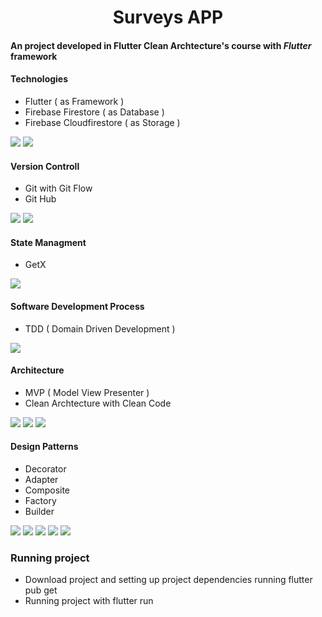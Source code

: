 <h1 align="center"> Surveys APP </h1>

#### An project developed in Flutter Clean Archtecture's course with ***Flutter*** framework ####


#### Technologies ####
- Flutter ( as Framework )
- Firebase Firestore ( as Database )
- Firebase Cloudfirestore ( as Storage )

![](https://img.shields.io/badge/-Flutter-informational?style=flat&logo=flutter&logoColor=white&color=blue)
![](https://img.shields.io/badge/-Firebase-informational?style=flat&logo=firebase&logoColor=white&color=orange)


#### Version Controll ####
- Git with Git Flow
- Git Hub

![](https://img.shields.io/badge/-Git-informational?style=flat&logo=git&logoColor=white&color=orange)
![](https://img.shields.io/badge/-GitHub-informational?style=flat&logo=github&logoColor=white&color=purple)


#### State Managment ####
- GetX

![](https://img.shields.io/badge/-GetX-informational?style=flat&logo=get&logoColor=white&color=purple)

#### Software Development Process ####
- TDD ( Domain Driven Development )

![](https://img.shields.io/badge/TDD-TEST_DRIVEN_DEVELOPMENT-blue)

#### Architecture ####
- MVP ( Model View Presenter )
- Clean Archtecture with Clean Code

![](https://img.shields.io/badge/MVC-Model_View_Controller-yellow)
![](https://img.shields.io/badge/CC-Clean_Code-green)
![](https://img.shields.io/badge/CA-Clean_Arquitecture-blue)


#### Design Patterns ####
- Decorator
- Adapter
- Composite
- Factory
- Builder

![](https://img.shields.io/badge/Decorator-lightred)
![](https://img.shields.io/badge/Adapter-green)
![](https://img.shields.io/badge/Composite-lightgrey)
![](https://img.shields.io/badge/Factory-blue)
![](https://img.shields.io/badge/Builder-lightbrown)


### Running project ###
- Download project and setting up project dependencies running flutter pub get
- Running project with flutter run
